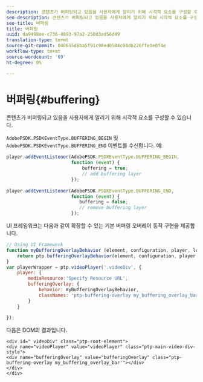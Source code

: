 ```yaml
---
description: 콘텐츠가 버퍼링되고 있음을 사용자에게 알리기 위해 시각적 요소를 구성할 수 있습니다.
seo-description: 콘텐츠가 버퍼링되고 있음을 사용자에게 알리기 위해 시각적 요소를 구성할 수 있습니다.
seo-title: 버퍼링
title: 버퍼링
uuid: da9498ee-c736-4093-97a2-250d3ad56d49
translation-type: tm+mt
source-git-commit: 040655d8ba5f91c98ed0584c08db226ffe1e0f4e
workflow-type: tm+mt
source-wordcount: '69'
ht-degree: 0%

---
```



# 버퍼링{#buffering}

콘텐츠가 버퍼링되고 있음을 사용자에게 알리기 위해 시각적 요소를 구성할 수 있습니다.

`AdobePSDK.PSDKEventType.BUFFERING_BEGIN` 및 `AdobePSDK.PSDKEventType.BUFFERING_END` 이벤트를 수신합니다. 예:

```js
player.addEventListener(AdobePSDK.PSDKEventType.BUFFERING_BEGIN,  
                        function (event) { 
                            buffering = true; 
                            // add buffering layer 
                        }); 
  
player.addEventListener(AdobePSDK.PSDKEventType.BUFFERING_END,  
                        function (event) { 
                           buffering = false; 
                           // remove buffering layer 
                        });
```

UI 프레임워크는 다음과 같이 확장할 수 있는 기본 버퍼링 오버레이 동작 구현을 제공합니다.

```js
// Using UI Framework 
function myBufferingOverlayBehavior (element, configuration, player, localize, baseLog) { 
    return ptp.bufferingOverlayBehavior(element, configuration, player, localize, baseLog); 
} 
var playerWrapper = ptp.videoPlayer('.videoDiv', { 
    player: { 
        mediaResource:'Specify Resource URL', 
        bufferingOverlay: { 
            behavior: myBufferingOverlayBehavior, 
            classNames: 'ptp-buffering-overlay my_buffering_overlay_bar' 
        } 
    } 
 
}); 
```

다음은 DOM의 결과입니다.

```
<div id=" videoDiv" class="ptp-root-element"> 
<div name="videoPlayer" value="videoPlayer" class="ptp-main-video-div-style"> 
<div name="bufferingOverlay" value="bufferingOverlay" class="ptp-buffering-overlay my_buffering_overlay_bar'"></div> 
</div> 
</div> 
```

